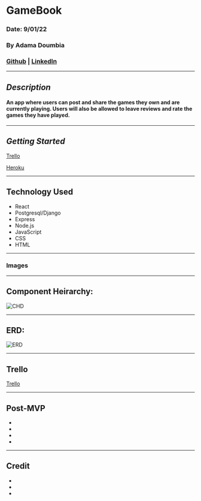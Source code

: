 # GameBook
### Date: 9/01/22
### By Adama Doumbia
### [Github](https://github.com/apd5392/) | [LinkedIn](https://www.linkedin.com/in/adama-doumbia223/)

---

## **_Description_**
#### An app where users can post and share the games they own and are currently playing. Users will also be allowed to leave reviews and rate the games they have played.
---

## **_Getting Started_**
[Trello](https://trello.com/b/lS7oNiQX/gamebook)

[Heroku]()

---


## **Technology Used**
- React
- Postgresql/Django
- Express
- Node.js
- JavaScript
- CSS
- HTML


---
### **Images**


---

## **Component Heirarchy:**

![CHD]()

---
## **ERD:**

![ERD]()

---

## **Trello**

[Trello]()

---

## Post-MVP

- 
- 
- 
- 

---

## **Credit**
-
-
-
